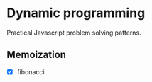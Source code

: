 # Dynamic programming

Practical Javascript problem solving patterns.

## Memoization

- [x] fibonacci
